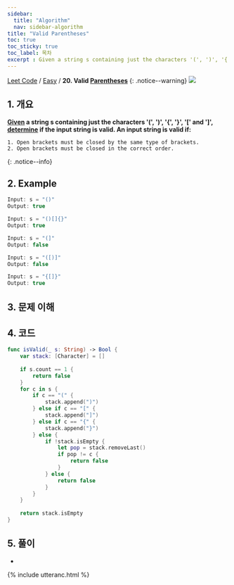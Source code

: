 ```yaml
---
sidebar:
  title: "Algorithm"
  nav: sidebar-algorithm
title: "Valid Parentheses"
toc: true
toc_sticky: true
toc_label: 목차
excerpt : Given a string s containing just the characters '(', ')', '{', '}', '[' and ']', determine if the input string is valid.
---
```

[Leet Code](/algorithm/) / [Easy](/algorithm/leet-code-easy/) / **20. Valid [Parentheses](/clean-code/dictionary/parentheses/)**
{: .notice--warning}
![](https://leetcode.com/static/packages/interview_landing/images/logo.svg)

## 1. 개요
**[Given](/clean-code/dictionary/given/) a string s containing just the characters '(', ')', '{', '}', '[' and ']', [determine](/clean-code/dictionary/determine/) if the input string is valid.
An input string is valid if:**

    1. Open brackets must be closed by the same type of brackets.
    2. Open brackets must be closed in the correct order.
{: .notice--info}

## 2. Example
```swift
Input: s = "()"
Output: true
```

```swift
Input: s = "()[]{}"
Output: true
```

```swift
Input: s = "(]"
Output: false
```

```swift
Input: s = "([)]"
Output: false
```

```swift
Input: s = "{[]}"
Output: true
```

## 3. 문제 이해


## 4. 코드
```swift
func isValid(_ s: String) -> Bool {
    var stack: [Character] = []
        
    if s.count == 1 {
        return false 
    }
    for c in s {
        if c == "(" {
            stack.append(")")
        } else if c == "[" {
            stack.append("]")
        } else if c == "{" {
            stack.append("}")
        } else {
            if !stack.isEmpty {
                let pop = stack.removeLast()
                if pop != c {
                    return false
                }
            } else {
                return false
            }
        }
    }
        
    return stack.isEmpty
}
```

## 5. 풀이
- 

{% include utteranc.html %}
